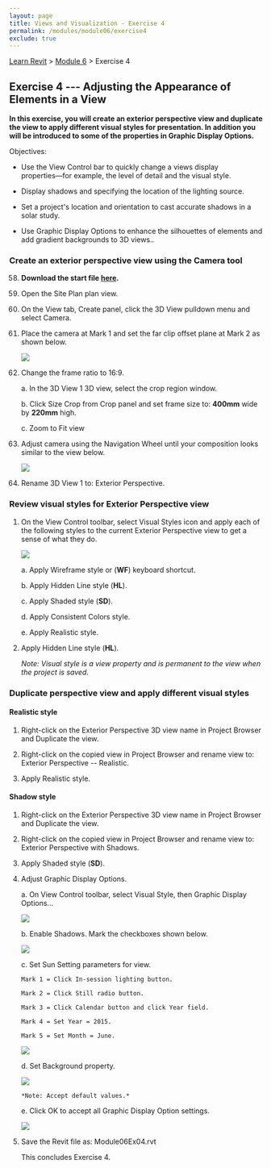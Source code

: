 ```yaml
---
layout: page
title: Views and Visualization - Exercise 4
permalink: /modules/module06/exercise4
exclude: true
---
```


[Learn Revit](/learnrevit/) > [Module 6](/learnrevit/modules/module06/) > Exercise 4

## Exercise 4 --- Adjusting the Appearance of Elements in a View  

**In this exercise, you will create an exterior perspective view and duplicate the view to apply different visual styles for presentation. In addition you will be introduced to some of the properties in Graphic Display Options.**

Objectives:

-   Use the View Control bar to quickly change a views display
    properties―for example, the level of detail and the visual style.

-   Display shadows and specifying the location of the lighting source.

-   Set a project's location and orientation to cast accurate shadows in
    a solar study.

-   Use Graphic Display Options to enhance the silhouettes of elements
    and add gradient backgrounds to 3D views..

### Create an exterior perspective view using the Camera tool

58. **Download the start file [here](Module06Ex04.rvt).**

59. Open the Site Plan plan view.

60. On the View tab, Create panel, click the 3D View pulldown menu and
    select Camera.

61. Place the camera at Mark 1 and set the far clip offset plane at Mark
    2 as shown below.

    ![](media\image39.png)

62. Change the frame ratio to 16:9.

    a.  In the 3D View 1 3D view, select the crop region window.

    b.  Click Size Crop from Crop panel and set frame size to: **400mm** wide by **220mm** high.

    c.  Zoom to Fit view

63. Adjust camera using the Navigation Wheel until your composition
    looks similar to the view below.

    ![](media\image40.png)

64. Rename 3D View 1 to: Exterior Perspective.

### Review visual styles for Exterior Perspective view

1.  On the View Control toolbar, select Visual Styles icon and apply
    each of the following styles to the current Exterior Perspective
    view to get a sense of what they do.

    ![](media\image41.png)

    a.  Apply Wireframe style or (**WF**) keyboard shortcut.

    b.  Apply Hidden Line style (**HL**).

    c.  Apply Shaded style (**SD**).

    d.  Apply Consistent Colors style.

    e.  Apply Realistic style.

2.  Apply Hidden Line style (**HL**).

    *Note: Visual style is a view property and is permanent to the view
    when the project is saved.*

### Duplicate perspective view and apply different visual styles

#### Realistic style

1.  Right-click on the Exterior Perspective 3D view name in Project
    Browser and Duplicate the view.

2.  Right-click on the copied view in Project Browser and rename view
    to: Exterior Perspective -- Realistic.

3. Apply Realistic style.

#### Shadow style

1.  Right-click on the Exterior Perspective 3D view name in Project
    Browser and Duplicate the view.

3.  Right-click on the copied view in Project Browser and rename view
    to: Exterior Perspective with Shadows.

4. Apply Shaded style (**SD**).

3.  Adjust Graphic Display Options.

    a.  On View Control toolbar, select Visual Style, then Graphic Display Options...

    ![](media\image42.png)

    b.  Enable Shadows. Mark the checkboxes shown below.

    ![](media\image43.png)

    c.  Set Sun Setting parameters for view.

        Mark 1 = Click In-session lighting button.

        Mark 2 = Click Still radio button.

        Mark 3 = Click Calendar button and click Year field.

        Mark 4 = Set Year = 2015.

        Mark 5 = Set Month = June.

    ![](media\image44.png)

    d.  Set Background property.

    ![](media\image45.png)

        *Note: Accept default values.*

    e.  Click OK to accept all Graphic Display Option settings.

    ![](media\image46.png)

65. Save the Revit file as: Module06Ex04.rvt

    This concludes Exercise 4.

